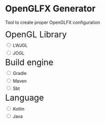 <style>
	.config > .title{
		font-size: 20pt;
		border-bottom: 2px solid var(--color-text-3);
		margin-bottom: 7pt;
		margin-right: 10pt;
	}

	.config > div:not(.title){
		margin-bottom: 4pt;
	}

	.config > label {
		font-size: 12pt;
	}

	.invisible {
		display: none;
	}
</style>
<script>
	function hasNavigation() { return false; }

	var version = "[load error]"

	function onPageLoad(){
		loadURLContent("https://api.github.com/repos/husker-dev/openglfx/releases/latest", text => {
			version = JSON.parse(text)["tag_name"];
			updateCode();
		})
	}

	var maven_repositories = 
`<repositories>
	<repository>
        <id>jitpack.io</id>
        <url>https://jitpack.io</url>
    </repository>
</repositories>`

	var maven_dependency = 
`<!-- OpenGLFX -->
<dependency>
    <groupId>com.github.husker-dev.openglfx</groupId>
    <artifactId>core</artifactId>
    <version>$version</version>
</dependency>
<dependency>
    <groupId>com.github.husker-dev.openglfx</groupId>
    <artifactId>$module</artifactId>
    <version>$version</version>
</dependency>

<!-- Kotlin lib -->
<dependency>
    <groupId>org.jetbrains.kotlin</groupId>
    <artifactId>kotlin-stdlib-jdk8</artifactId>
    <version>RELEASE</version>
</dependency>`

	var gradle_repositories = 
`repositories {
    mavenCentral()
    maven { url 'https://jitpack.io' }
}`
	var gradle_dependency = 
`dependencies {
    // OpenGLFX
    implementation 'com.github.husker-dev.openglfx:core:$version'
    implementation 'com.github.husker-dev.openglfx:$module:$version'

    // Kotlin lib
    implementation "org.jetbrains.kotlin:kotlin-stdlib"
}`

	var sbt_repositories = 
`resolvers += "jitpack" at "https://jitpack.io"`
	
	var sbt_dependency = 
`// OpenGLFX
libraryDependencies += "com.github.husker-dev.openglfx" % "core" % "$version"
libraryDependencies += "com.github.husker-dev.openglfx" % "$module" % "$version"

// Kotlin lib
libraryDependencies += "org.jetbrains.kotlin" % "kotlin-stdlib-jdk8" % "RELEASE"`

	var java_example = 
`OpenGLCanvas canvas = OpenGLCanvas.create($module);
canvas.setAnimator(new GLCanvasAnimator(60.0));

canvas.addOnInitializeEvent((event) -> {
    $getter
});
canvas.addOnReshapeEvent((event) -> {
    $getter
});
canvas.addOnRenderEvent((event) -> {
    $getter
});
canvas.addOnDisposeEvent((event) -> {
	$getter
});`

	var kotlin_example =
`val canvas = OpenGLCanvas.create($module)
canvas.animator = GLCanvasAnimator(60.0);

canvas.addOnInitializeEvent { 
    $getter
}
canvas.addOnReshapeEvent { 
    $getter
}
canvas.addOnRenderEvent { 
    $getter
}
canvas.addOnDisposeEvent {
    $getter
}`

	function updateCode(radio){
		const lwjgl = findById("radio_lwjgl");
		const jogl = findById("radio_jogl");

		const gradle = findById("radio_gradle");
		const block_gradle = findById("gradle-block");
		const code_gradle = block_gradle.querySelector('#groovy-code');
		const code_gradle2 = block_gradle.querySelector('#groovy-code2');

		const maven = findById("radio_maven");
		const block_maven = findById("maven-block");
		const code_maven = block_maven.querySelector('#maven-code');
		const code_maven2 = block_maven.querySelector('#maven-code2');

		const sbt = findById("radio_sbt");
		const block_sbt = findById("sbt-block");
		const code_sbt = block_sbt.querySelector('#sbt-code');
		const code_sbt2 = block_sbt.querySelector('#sbt-code2');

		const kotlin = findById("radio_kotlin");
		const block_kotlin = findById("kotlin-block");
		const code_kotlin = block_kotlin.querySelector('#kotlin-code');

		const java = findById("radio_java");
		const block_java = findById("java-block");
		const code_java = block_java.querySelector('#java-code');

		if((lwjgl.checked || jogl.checked) && (gradle.checked || maven.checked || sbt.checked) && (kotlin.checked || java.checked)){
			const isLWJGL = lwjgl.checked;
			const isGradle = gradle.checked;
			const isMaven = maven.checked;
			const isKotlin = kotlin.checked;

			if(isGradle){
				block_gradle.classList.remove("invisible");
				block_maven.classList.add("invisible");
				block_sbt.classList.add("invisible");

				putCode(code_gradle, "groovy", gradle_repositories);
				putCode(code_gradle2, "groovy", gradle_dependency
					.replaceAll("$module", isLWJGL? "lwjgl" : "jogl")
					.replaceAll("$version", version)
				);
			}else if(isMaven){
				block_gradle.classList.add("invisible");
				block_maven.classList.remove("invisible");
				block_sbt.classList.add("invisible");

				putCode(code_maven, "xml", maven_repositories);
				putCode(code_maven2, "xml", maven_dependency
					.replaceAll("$module", isLWJGL? "lwjgl" : "jogl")
					.replaceAll("$version", version)
				);
			}else {
				block_gradle.classList.add("invisible");
				block_maven.classList.add("invisible");
				block_sbt.classList.remove("invisible");

				putCode(code_sbt, "scala", sbt_repositories);
				putCode(code_sbt2, "scala", sbt_dependency
					.replaceAll("$module", isLWJGL? "lwjgl" : "jogl")
					.replaceAll("$version", version)
				);
			}

			if(isKotlin){
				block_kotlin.classList.remove("invisible");
				block_java.classList.add("invisible");

				putCode(code_kotlin, "kotlin", kotlin_example
					.replace("$module", isLWJGL? "LWJGL_MODULE" : "JOGL_MODULE")
					.replaceAll("$getter", isLWJGL? "" : "val gl = (canvas as JOGLEvent).gl\n")
					);
			}else{
				block_java.classList.remove("invisible");
				block_kotlin.classList.add("invisible");

				putCode(code_java, "java", java_example
					.replaceAll("$module", isLWJGL? "LWJGLExecutor.LWJGL_MODULE" : "JOGLExecutor.JOGL_MODULE")
					.replaceAll("$getter", isLWJGL? "" : "GL2 gl = ((JOGLEvent) event).getGl();\n")
					);
			}
		}
	}
</script>

# OpenGLFX Generator

Tool to create proper OpenGLFX configuration

<div class="page-separator"></div>

<div class="table3">
	<div class="config">
		<div class="title">OpenGL Library</div>
		<div>
			<input name="lib" type="radio" id="radio_lwjgl" onclick="updateCode()">
			<label for="radio_lwjgl">LWJGL</label>
		</div>
		<div>
			<input name="lib" type="radio" id="radio_jogl" onclick="updateCode()">
			<label for="radio_jogl">JOGL</label>
		</div>
	</div>
	<div class="config">
		<div class="title">Build engine</div>
		<div>
			<input name="build-engine" type="radio" id="radio_gradle" onclick="updateCode()">
			<label for="radio_gradle">Gradle</label>
		</div>
		<div>
			<input name="build-engine" type="radio" id="radio_maven" onclick="updateCode()">
			<label for="radio_maven">Maven</label>
		</div>
		<div>
			<input name="build-engine" type="radio" id="radio_sbt" onclick="updateCode()">
			<label for="radio_sbt">Sbt</label>
		</div>
	</div>
	<div class="config">
		<div class="title">Language</div>
		<div>
			<input name="language" type="radio" id="radio_kotlin" onclick="updateCode()">
			<label for="radio_kotlin">Kotlin</label>
		</div>
		<div>
			<input name="language" type="radio" id="radio_java" onclick="updateCode()">
			<label for="radio_java">Java</label>
		</div>
	</div>
</div>

<div id="gradle-block" class="invisible">
	<h2>Gradle</h2>
	<div id="groovy-code"></div>
	<div id="groovy-code2"></div>
</div>

<div id="maven-block" class="invisible">
	<h2>Maven</h2>
	<div id="maven-code"></div>
	<div id="maven-code2"></div>
</div>

<div id="sbt-block" class="invisible">
	<h2>Sbt</h2>
	<div id="sbt-code"></div>
	<div id="sbt-code2"></div>
</div>

<div id="kotlin-block" class="invisible">
	<h2>Kotlin</h2>
	<div id="kotlin-code"></div>
</div>

<div id="java-block" class="invisible">
	<h2>Java</h2>
	<div id="java-code"></div>
</div>